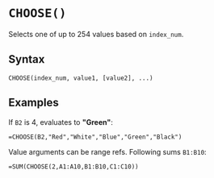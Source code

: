 # `CHOOSE()`

Selects one of up to 254 values based on `index_num`.

## Syntax

```excel
CHOOSE(index_num, value1, [value2], ...)
```

## Examples

If `B2` is 4, evaluates to **"Green"**:

```excel
=CHOOSE(B2,"Red","White","Blue","Green","Black")
```

Value arguments can be range refs. Following sums `B1:B10`:

```excel
=SUM(CHOOSE(2,A1:A10,B1:B10,C1:C10))
```
